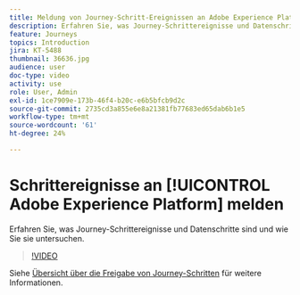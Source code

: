 ```yaml
---
title: Meldung von Journey-Schritt-Ereignissen an Adobe Experience Platform
description: Erfahren Sie, was Journey-Schrittereignisse und Datenschritte sind und wie Sie sie untersuchen.
feature: Journeys
topics: Introduction
jira: KT-5488
thumbnail: 36636.jpg
audience: user
doc-type: video
activity: use
role: User, Admin
exl-id: 1ce7909e-173b-46f4-b20c-e6b5bfcb9d2c
source-git-commit: 2735cd3a855e6e8a21381fb77683ed65dab6b1e5
workflow-type: tm+mt
source-wordcount: '61'
ht-degree: 24%

---
```


# Schrittereignisse an [!UICONTROL Adobe Experience Platform] melden

Erfahren Sie, was Journey-Schrittereignisse und Datenschritte sind und wie Sie sie untersuchen.

>[!VIDEO](https://video.tv.adobe.com/v/36636?quality=12&learn=on)

Siehe [Übersicht über die Freigabe von Journey-Schritten](https://experienceleague.adobe.com/docs/journeys/using/building-journeys/sharing-journey-steps/sharing-overview.html?lang=en) für weitere Informationen.

